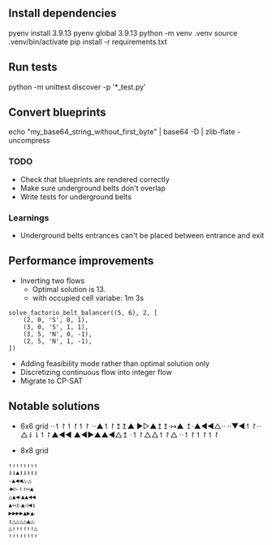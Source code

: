 ## Install dependencies
pyenv install 3.9.13
pyenv global 3.9.13
python -m venv .venv
source .venv/bin/activate
pip install -r requirements.txt

## Run tests
python -m unittest discover -p '*_test.py'

## Convert blueprints
echo "my_base64_string_without_first_byte" | base64 -D | zlib-flate -uncompress

### TODO
- Check that blueprints are rendered correctly
- Make sure underground belts don't overlap
- Write tests for underground belts

### Learnings
- Underground belts entrances can't be placed between entrance and exit


## Performance improvements
- Inverting two flows
    - Optimal solution is 13.
    - with occupied cell variabe: 1m 3s
```
solve_factorio_belt_balancer((5, 6), 2, [
    (2, 0, 'S', 0, 1),
    (3, 0, 'S', 1, 1),
    (3, 5, 'N', 0, -1),
    (2, 5, 'N', 1, -1),
])
```

- Adding feasibility mode rather than optimal solution only
- Discretizing continuous flow into integer flow
- Migrate to CP-SAT


## Notable solutions
- 6x6 grid
‧‧↿↾↿↾↿↾
‧‧▲↿↾↥↥▲
▶▷▲↥↥‧↦▲
↥‧▲◀◀△‧‧
‧‧▼◀↿↾‧‧
△⇃⇂↿↾▲◀◀
▲◀▶▲▲◀△↥
‧↿↾△△↿↾△
‧‧↿↾↿↾↿↾

- 8x8 grid
```
↿↾↿↾↿↾↿↾
↥↥▲↥↥↥↥↥
‧‧▲◀◀△‧△
‧▶▷‧↿↾↦▲
△▲◀‧▲▲◀◀
▲↤↥‧▲◁◀↥
▶▶▶▶▲▶▲‧
↥△△△△▲△‧
△↿↾↿↾↿↾△
↿↾↿↾↿↾↿↾
```